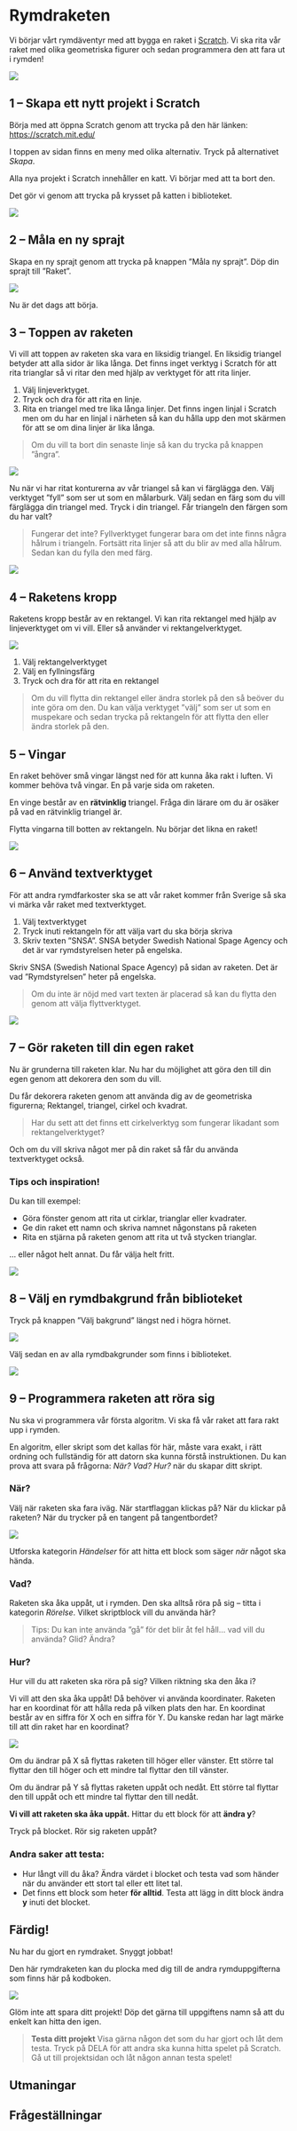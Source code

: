 # Rymdraketen

Vi börjar vårt rymdäventyr med att bygga en raket i [Scratch](http://scratch.mit.edu). Vi ska rita vår raket med olika geometriska figurer och sedan programmera den att fara ut i rymden!

![](./0_0.png)

## 1 – Skapa ett nytt projekt i Scratch

Börja med att öppna Scratch genom att trycka på den här länken: https://scratch.mit.edu/

I toppen av sidan finns en meny med olika alternativ. Tryck på alternativet *Skapa*.

Alla nya projekt i Scratch innehåller en katt. Vi börjar med att ta bort den. 

Det gör vi genom att trycka på krysset på katten i biblioteket.

![](./1_0.png)

## 2 – Måla en ny sprajt

Skapa en ny sprajt genom att trycka på knappen ”Måla ny sprajt”. Döp din sprajt till ”Raket”.

![](./2_0.png)

Nu är det dags att börja. 

## 3 – Toppen av raketen

Vi vill att toppen av raketen ska vara en liksidig triangel. En liksidig triangel betyder att alla sidor är lika långa. Det finns inget verktyg i Scratch för att rita trianglar så vi ritar den med hjälp av verktyget för att rita linjer.

1. Välj linjeverktyget.
2. Tryck och dra för att rita en linje.
3. Rita en triangel med tre lika långa linjer. Det finns ingen linjal i Scratch men om du har en linjal i närheten så kan du hålla upp den mot skärmen för att se om dina linjer är lika långa.

> Om du vill ta bort din senaste linje så kan du trycka på knappen ”ångra”.

![](./3_0.jpeg)

Nu när vi har ritat konturerna av vår triangel så kan vi färglägga den. Välj verktyget ”fyll” som ser ut som en målarburk. Välj sedan en färg som du vill färglägga din triangel med. Tryck i din triangel. Får triangeln den färgen som du har valt?

> Fungerar det inte? Fyllverktyget fungerar bara om det inte finns några hålrum i triangeln. Fortsätt rita linjer så att du blir av med alla hålrum. Sedan kan du fylla den med färg.

![](./3_1.png)

## 4 – Raketens kropp

Raketens kropp består av en rektangel. Vi kan rita rektangel med hjälp av linjeverktyget om vi vill. Eller så använder vi rektangelverktyget.

![](./4_0.png)

1. Välj rektangelverktyget
2. Välj en fyllningsfärg
3. Tryck och dra för att rita en rektangel

> Om du vill flytta din rektangel eller ändra storlek på den så beöver du inte göra om den. Du kan välja verktyget ”välj” som ser ut som en muspekare och sedan trycka på rektangeln för att flytta den eller ändra storlek på den.

## 5 – Vingar

En raket behöver små vingar längst ned för att kunna åka rakt i luften. Vi kommer behöva två vingar. En på varje sida om raketen. 

En vinge består av en **rätvinklig** triangel. Fråga din lärare om du är osäker på vad en rätvinklig triangel är.

Flytta vingarna till botten av rektangeln. Nu börjar det likna en raket!

![](./5_1.png)

## 6 – Använd textverktyget

För att andra rymdfarkoster ska se att vår raket kommer från Sverige så ska vi märka vår raket med textverktyget. 

1. Välj textverktyget
2. Tryck inuti rektangeln för att välja vart du ska börja skriva
3. Skriv texten ”SNSA”. SNSA betyder Swedish National Spage Agency och det är var rymdstyrelsen heter på engelska.

Skriv SNSA (Swedish National Space Agency) på sidan av raketen. Det är vad ”Rymdstyrelsen” heter på engelska. 

> Om du inte är nöjd med vart texten är placerad så kan du flytta den genom att välja flyttverktyget.

![](./6_0.png)




## 7 – Gör raketen till din egen raket

Nu är grunderna till raketen klar. Nu har du möjlighet att göra den till din egen genom att dekorera den som du vill. 

Du får dekorera raketen genom att använda dig av de geometriska figurerna; Rektangel, triangel, cirkel och kvadrat. 

> Har du sett att det finns ett cirkelverktyg som fungerar likadant som rektangelverktyget?

Och om du vill skriva något mer på din raket så får du använda textverktyget också.

### Tips och inspiration!

Du kan till exempel:

- Göra fönster genom att rita ut cirklar, trianglar eller kvadrater.
- Ge din raket ett namn och skriva namnet någonstans på raketen
- Rita en stjärna på raketen genom att rita ut två stycken trianglar.

… eller något helt annat. Du får välja helt fritt.

![](./7_0.png)

## 8 – Välj en rymdbakgrund från biblioteket

Tryck på knappen ”Välj bakgrund” längst ned i högra hörnet.

![](./8_0.png)

Välj sedan en av alla rymdbakgrunder som finns i biblioteket.

![](./8_1.png)

## 9 – Programmera raketen att röra sig

Nu ska vi programmera vår första algoritm. Vi ska få vår raket att fara rakt upp i rymden.

En algoritm, eller skript som det kallas för här, måste vara exakt, i rätt ordning och fullständig för att datorn ska kunna förstå instruktionen. Du kan prova att svara på frågorna: *När?* *Vad?* *Hur?* när du skapar ditt skript.

### När?

Välj när raketen ska fara iväg. När startflaggan klickas på? När du klickar på raketen? När du trycker på en tangent på tangentbordet?

![](./9_0.png)

Utforska kategorin *Händelser* för att hitta ett block som säger *när* något ska hända.

### Vad?

Raketen ska åka uppåt, ut i rymden. Den ska alltså röra på sig – titta i kategorin *Rörelse*. Vilket skriptblock vill du använda här?

> Tips: Du kan inte använda ”gå” för det blir åt fel håll... vad vill du använda? Glid? Ändra?

### Hur?

Hur vill du att raketen ska röra på sig? Vilken riktning ska den åka i? 

Vi vill att den ska åka uppåt! Då behöver vi använda koordinater. Raketen har en koordinat för att hålla reda på vilken plats den har. En koordinat består av en siffra för X och en siffra för Y. Du kanske redan har lagt märke till att din raket har en koordinat?

![](./9_1.png)

Om du ändrar på X så flyttas raketen till höger eller vänster. Ett större tal flyttar den till höger och ett mindre tal flyttar den till vänster.

Om du ändrar på Y så flyttas raketen uppåt och nedåt. Ett större tal flyttar den till uppåt och ett mindre tal flyttar den till nedåt.

**Vi vill att raketen ska åka uppåt.** Hittar du ett block för att **ändra y**?

Tryck på blocket. Rör sig raketen uppåt?

### Andra saker att testa:

- Hur långt vill du åka? Ändra värdet i blocket och testa vad som händer när du använder ett stort tal eller ett litet tal.
- Det finns ett block som heter **för alltid**. Testa att lägg in ditt block ändra **y** inuti det blocket.

## Färdig!

Nu har du gjort en rymdraket. Snyggt jobbat!

Den här rymdraketen kan du plocka med dig till de andra rymduppgifterna som finns här på kodboken.

![](./10_0.png)

Glöm inte att spara ditt projekt! Döp det gärna till uppgiftens namn så att du enkelt kan hitta den igen.

> **Testa ditt projekt**
> Visa gärna någon det som du har gjort och låt dem testa. Tryck på DELA för att andra ska kunna hitta spelet på Scratch. Gå ut till projektsidan och låt någon annan testa spelet!

## Utmaningar

## Frågeställningar
